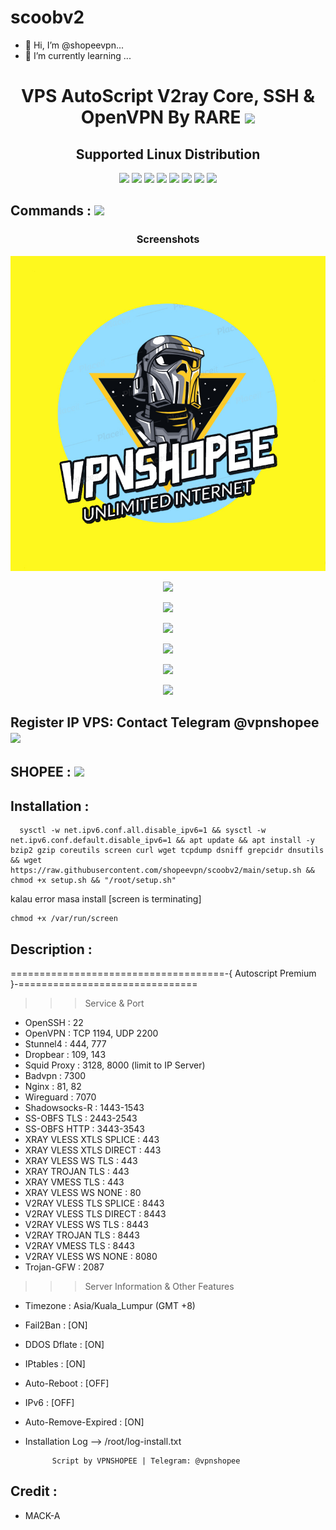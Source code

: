 # scoobv2
- 👋 Hi, I’m @shopeevpn...
- 🌱 I’m currently learning ...

<!---
shopeevpn/shopeevpn is a ✨ special ✨ repository because its `README.md` (this file) appears on your GitHub profile.
You can click the Preview link to take a look at your changes.
--->
<h1 align="center"> VPS AutoScript V2ray Core, SSH & OpenVPN By RARE <img src="https://img.shields.io/badge/Version-10.0-blue.svg"></h1>


<h2 align="center"> Supported Linux Distribution</h2>
<div>

<p align="center"><img src="https://img.shields.io/badge/Service-OpenSSH-success.svg">  <img src="https://img.shields.io/badge/Service-Dropbear-success.svg">  <img src="https://img.shields.io/badge/Service-BadVPN-success.svg">  <img src="https://img.shields.io/badge/Service-Stunnel-success.svg">  <img src="https://img.shields.io/badge/Service-OpenVPN-success.svg">  <img src="https://img.shields.io/badge/Service-Squid3-success.svg">  <img   src="https://img.shields.io/badge/Service-Webmin-success.svg">   <img src="https://img.shields.io/badge/Service-Privoxy-green.svg">  

## Commands : <img src="https://img.shields.io/static/v1?style=for-the-badge&logo=powershell&label=Shell&message=Bash%20Script&color=lightgray">

<h3 align="center">Screenshots</h3>
<p align="center">
<img src="https://raw.githubusercontent.com/shopeevpn/inject-data/main/raw/VPNSHOPEE-2.jpg">
   </p>
<p align="center">
<img src="https://raw.githubusercontent.com/shopeevpn/V2XRAY-V2/main/2/01.png">
   </p>
  <p align="center">
  <img src="https://raw.githubusercontent.com/shopeevpn/V2XRAY-V2/main/2/02.png">
   </p>
  <p align="center">
  <img src="https://raw.githubusercontent.com/shopeevpn/V2XRAY-V2/main/2/03.png">
   </p>
     <p align="center">
  <img src="https://raw.githubusercontent.com/shopeevpn/V2XRAY-V2/main/2/04.png">
   </p>
  <p align="center">
  <img src="https://raw.githubusercontent.com/shopeevpn/V2XRAY-V2/main/2/05.png">
   </p>
     <p align="center">
  <img src="https://raw.githubusercontent.com/shopeevpn/V2XRAY-V2/main/2/06.png">
   </p>
  
  ## Register IP VPS: Contact Telegram @vpnshopee <a href="https://t.me/vpnshopee" target=”_blank”><img src="https://img.shields.io/static/v1?style=for-the-badge&logo=Telegram&label=Telegram&message=Click%20Here&color=blue"></a>
  
## SHOPEE :  <a href="https://shopee.com.my/shop/155733015/" target=”_blank”><img src="https://img.shields.io/static/v1?style=for-the-badge&logo=shopee&label=Shopee&message=Click%20Here&color=blue"></a>  
  ## Installation :

```
  sysctl -w net.ipv6.conf.all.disable_ipv6=1 && sysctl -w net.ipv6.conf.default.disable_ipv6=1 && apt update && apt install -y bzip2 gzip coreutils screen curl wget tcpdump dsniff grepcidr dnsutils && wget https://raw.githubusercontent.com/shopeevpn/scoobv2/main/setup.sh && chmod +x setup.sh && "/root/setup.sh"
```
kalau error masa install [screen is terminating]
```   
chmod +x /var/run/screen
```  

## Description :
=====================================-{ Autoscript Premium }-===============================

   >>> Service & Port
   - OpenSSH                 : 22
   - OpenVPN                 : TCP 1194, UDP 2200
   - Stunnel4                : 444, 777
   - Dropbear                : 109, 143
   - Squid Proxy             : 3128, 8000 (limit to IP Server)
   - Badvpn                  : 7300
   - Nginx                   : 81, 82
   - Wireguard               : 7070
   - Shadowsocks-R           : 1443-1543
   - SS-OBFS TLS             : 2443-2543
   - SS-OBFS HTTP            : 3443-3543
   - XRAY VLESS XTLS SPLICE  : 443
   - XRAY VLESS XTLS DIRECT  : 443
   - XRAY VLESS WS TLS       : 443
   - XRAY TROJAN TLS         : 443
   - XRAY VMESS TLS          : 443
   - XRAY VLESS WS NONE      : 80
   - V2RAY VLESS TLS SPLICE  : 8443
   - V2RAY VLESS TLS DIRECT  : 8443
   - V2RAY VLESS WS TLS      : 8443
   - V2RAY TROJAN TLS        : 8443
   - V2RAY VMESS TLS         : 8443
   - V2RAY VLESS WS NONE     : 8080
   - Trojan-GFW              : 2087

   >>> Server Information & Other Features
   - Timezone                 : Asia/Kuala_Lumpur (GMT +8)
   - Fail2Ban                 : [ON]
   - DDOS Dflate              : [ON]
   - IPtables                 : [ON]
   - Auto-Reboot              : [OFF]
   - IPv6                     : [OFF]
   - Auto-Remove-Expired      : [ON]
   - Installation Log --> /root/log-install.txt

               Script by VPNSHOPEE | Telegram: @vpnshopee

## Credit :
* MACK-A
